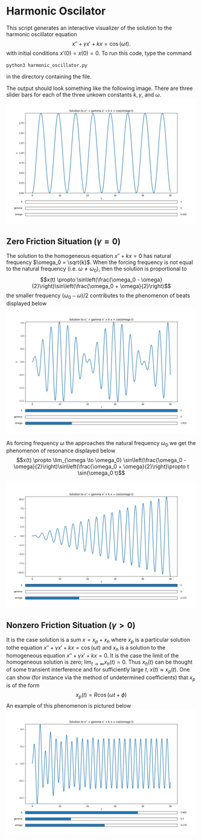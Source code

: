 # Harmonic Oscilator
This script generates an interactive visualizer of the solution to the harmonic oscillator equation
$$x'' + \gamma x' + k x = \cos(\omega t).$$
with initial conditions $x'(0) = x(0) = 0$.
To run this code, type the command 

`python3 harmonic_oscillator.py` 

in the directory containing the file.

The output should look something like the following image. There are three slider bars for each of the three unkown constants $k, \gamma,$ and $\omega$.
<img src="svgs/example.png">



## Zero Friction Situation ($\gamma = 0$)
The solution to the homogeneous equation $x'' + kx = 0$ has
natural frequency $\omega_0 = \sqrt{k}$. When the forcing frequency is not equal to the natural frequency (i.e. $\omega \neq \omega_0$), then the solution is proportional to
$$x(t) \propto \sin\left(\frac{\omega_0 - \omega}{2}\right)\sin\left(\frac{\omega_0 + \omega}{2}\right)$$
the smaller frequency $(\omega_0 - \omega)/2$ contributes to the phenomenon of beats displayed below
<img src="svgs/beats.png">

As forcing frequency $\omega$ the approaches the natural frequency $\omega_0$ we get the phenomenon of resonance displayed below
$$x(t) \propto \lim_{\omega \to \omega_0} \sin\left(\frac{\omega_0 - \omega}{2}\right)\sin\left(\frac{\omega_0 + \omega}{2}\right)\propto t \sin(\omega_0 t)$$

<img src="svgs/resonance.png">

## Nonzero Friction Situation ($\gamma > 0$)
It is the case  solution is a sum $x = x_p + x_h$ where $x_p$ is a particular
solution tothe equation $x'' + \gamma x' + kx = \cos (\omega t)$ and  $x_h$ is
a solution to the homogeneous equation $x'' + \gamma x' + kx = 0$. It is the
case the limit of the homogeneous solution is zero; $\lim_{t\to \infty} x_h(t)
= 0$. Thus $x_h(t)$ can be thought of some transient interference and for
sufficiently large $t$, $x(t) \approx x_p(t)$. One can show (for instance via the method of undetermined coefficients) that $x_p$ is of the form 
$$x_p(t) = R \cos(\omega t + \phi)$$
An example of this phenomenon is pictured below
<img src="svgs/damped.png">

